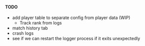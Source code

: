 #### TODO
* add player table to separate config from player data (WIP)
    * Track rank from logs
* match history tab
* crash logs
* see if we can restart the logger process if it exits unexpectedly
